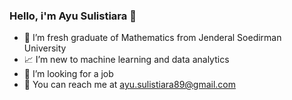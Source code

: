 ### Hello, i'm Ayu Sulistiara :raising_hand:
- :school: I’m fresh graduate of Mathematics from Jenderal Soedirman University
- :chart_with_upwards_trend: I’m new to machine learning and data analytics
- :mag_right: I’m looking for a job
- :e-mail: You can reach me at ayu.sulistiara89@gmail.com


<!--
**ayusulistiara/ayusulistiara** is a ✨ _special_ ✨ repository because its `README.md` (this file) appears on your GitHub profile.

Here are some ideas to get you started:

- 🔭 I’m currently working on ...
- 🌱 I’m currently learning ...
- 👯 I’m looking to collaborate on ...
- 🤔 I’m looking for help with ...
- 💬 Ask me about ...
- 📫 How to reach me: ...
- 😄 Pronouns: ...
- ⚡ Fun fact: ...
-->
